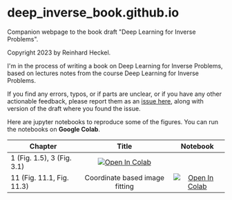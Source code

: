 # deep_inverse_book.github.io

Companion webpage to the book draft "Deep Learning for Inverse Problems".

Copyright 2023 by Reinhard Heckel.

I'm in the process of writing a book on Deep Learning for Inverse Problems, based on lectures notes from the course Deep Learning for Inverse Problems. 

If you find any errors, typos, or if parts are unclear, or if you have any other actionable feedback, please report them as an [issue here](https://github.com/MLI-lab/deep_inverse_book.github.io/issues), along with version of the draft where you found the issue.


Here are jupyter notebooks to reproduce some of the figures. You can run the notebooks on **Google Colab**.

Chapter| Title |  Notebook |
|-|:-:|:-:|
1 (Fig. 1.5), 3 (Fig. 3.1) | [![Open In Colab](https://colab.research.google.com/assets/colab-badge.svg)](https://colab.research.google.com/github/MLI-lab/deep_inverse_book.github.io/blob/main/code/deblurring_example.ipynb) |
11 (Fig. 11.1, Fig. 11.3) | Coordinate based image fitting  | [![Open In Colab](https://colab.research.google.com/assets/colab-badge.svg)](https://colab.research.google.com/github/MLI-lab/deep_inverse_book.github.io/blob/main/code/coordinate_based_image_fitting.ipynb) | 


